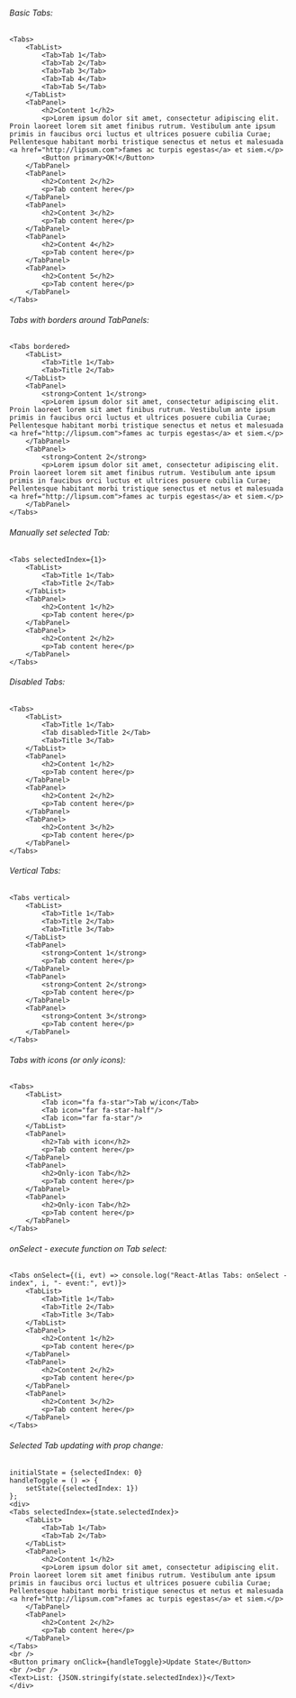 ###### Basic Tabs:

    <Tabs>
        <TabList>
            <Tab>Tab 1</Tab>
            <Tab>Tab 2</Tab>
            <Tab>Tab 3</Tab>
            <Tab>Tab 4</Tab>
            <Tab>Tab 5</Tab>
        </TabList>
        <TabPanel>
            <h2>Content 1</h2>
            <p>Lorem ipsum dolor sit amet, consectetur adipiscing elit. Proin laoreet lorem sit amet finibus rutrum. Vestibulum ante ipsum primis in faucibus orci luctus et ultrices posuere cubilia Curae; Pellentesque habitant morbi tristique senectus et netus et malesuada <a href="http://lipsum.com">fames ac turpis egestas</a> et siem.</p>
            <Button primary>OK!</Button>
        </TabPanel>
        <TabPanel>
            <h2>Content 2</h2>
            <p>Tab content here</p>
        </TabPanel>
        <TabPanel>
            <h2>Content 3</h2>
            <p>Tab content here</p>
        </TabPanel>
        <TabPanel>
            <h2>Content 4</h2>
            <p>Tab content here</p>
        </TabPanel>
        <TabPanel>
            <h2>Content 5</h2>
            <p>Tab content here</p>
        </TabPanel>
    </Tabs>

###### Tabs with borders around TabPanels:

    <Tabs bordered>
        <TabList>
            <Tab>Title 1</Tab>
            <Tab>Title 2</Tab>
        </TabList>
        <TabPanel>
            <strong>Content 1</strong>
            <p>Lorem ipsum dolor sit amet, consectetur adipiscing elit. Proin laoreet lorem sit amet finibus rutrum. Vestibulum ante ipsum primis in faucibus orci luctus et ultrices posuere cubilia Curae; Pellentesque habitant morbi tristique senectus et netus et malesuada <a href="http://lipsum.com">fames ac turpis egestas</a> et siem.</p>
        </TabPanel>
        <TabPanel>
            <strong>Content 2</strong>
            <p>Lorem ipsum dolor sit amet, consectetur adipiscing elit. Proin laoreet lorem sit amet finibus rutrum. Vestibulum ante ipsum primis in faucibus orci luctus et ultrices posuere cubilia Curae; Pellentesque habitant morbi tristique senectus et netus et malesuada <a href="http://lipsum.com">fames ac turpis egestas</a> et siem.</p>
        </TabPanel>
    </Tabs>

###### Manually set selected Tab:

    <Tabs selectedIndex={1}>
        <TabList>
            <Tab>Title 1</Tab>
            <Tab>Title 2</Tab>
        </TabList>
        <TabPanel>
            <h2>Content 1</h2>
            <p>Tab content here</p>
        </TabPanel>
        <TabPanel>
            <h2>Content 2</h2>
            <p>Tab content here</p>
        </TabPanel>
    </Tabs>

###### Disabled Tabs:

    <Tabs>
        <TabList>
            <Tab>Title 1</Tab>
            <Tab disabled>Title 2</Tab>
            <Tab>Title 3</Tab>
        </TabList>
        <TabPanel>
            <h2>Content 1</h2>
            <p>Tab content here</p>
        </TabPanel>
        <TabPanel>
            <h2>Content 2</h2>
            <p>Tab content here</p>
        </TabPanel>
        <TabPanel>
            <h2>Content 3</h2>
            <p>Tab content here</p>
        </TabPanel>
    </Tabs>

###### Vertical Tabs:

    <Tabs vertical>
        <TabList>
            <Tab>Title 1</Tab>
            <Tab>Title 2</Tab>
            <Tab>Title 3</Tab>
        </TabList>
        <TabPanel>
            <strong>Content 1</strong>
            <p>Tab content here</p>
        </TabPanel>
        <TabPanel>
            <strong>Content 2</strong>
            <p>Tab content here</p>
        </TabPanel>
        <TabPanel>
            <strong>Content 3</strong>
            <p>Tab content here</p>
        </TabPanel>
    </Tabs>

###### Tabs with icons (or only icons):

    <Tabs>
        <TabList>
            <Tab icon="fa fa-star">Tab w/icon</Tab>
            <Tab icon="far fa-star-half"/>
            <Tab icon="far fa-star"/>
        </TabList>
        <TabPanel>
            <h2>Tab with icon</h2>
            <p>Tab content here</p>
        </TabPanel>
        <TabPanel>
            <h2>Only-icon Tab</h2>
            <p>Tab content here</p>
        </TabPanel>
        <TabPanel>
            <h2>Only-icon Tab</h2>
            <p>Tab content here</p>
        </TabPanel>
    </Tabs>

###### onSelect - execute function on Tab select:
    <Tabs onSelect={(i, evt) => console.log("React-Atlas Tabs: onSelect - index", i, "- event:", evt)}>
        <TabList>
            <Tab>Title 1</Tab>
            <Tab>Title 2</Tab>
            <Tab>Title 3</Tab>
        </TabList>
        <TabPanel>
            <h2>Content 1</h2>
            <p>Tab content here</p>
        </TabPanel>
        <TabPanel>
            <h2>Content 2</h2>
            <p>Tab content here</p>
        </TabPanel>
        <TabPanel>
            <h2>Content 3</h2>
            <p>Tab content here</p>
        </TabPanel>
    </Tabs>

###### Selected Tab updating with prop change:

    initialState = {selectedIndex: 0}
    handleToggle = () => {
        setState({selectedIndex: 1})
    };
    <div> 
    <Tabs selectedIndex={state.selectedIndex}>
        <TabList>
            <Tab>Tab 1</Tab>
            <Tab>Tab 2</Tab>
        </TabList>
        <TabPanel>
            <h2>Content 1</h2>
            <p>Lorem ipsum dolor sit amet, consectetur adipiscing elit. Proin laoreet lorem sit amet finibus rutrum. Vestibulum ante ipsum primis in faucibus orci luctus et ultrices posuere cubilia Curae; Pellentesque habitant morbi tristique senectus et netus et malesuada <a href="http://lipsum.com">fames ac turpis egestas</a> et siem.</p>
        </TabPanel>
        <TabPanel>
            <h2>Content 2</h2>
            <p>Tab content here</p>
        </TabPanel>
    </Tabs>
    <br />
    <Button primary onClick={handleToggle}>Update State</Button>
    <br /><br />
    <Text>List: {JSON.stringify(state.selectedIndex)}</Text>
    </div>
